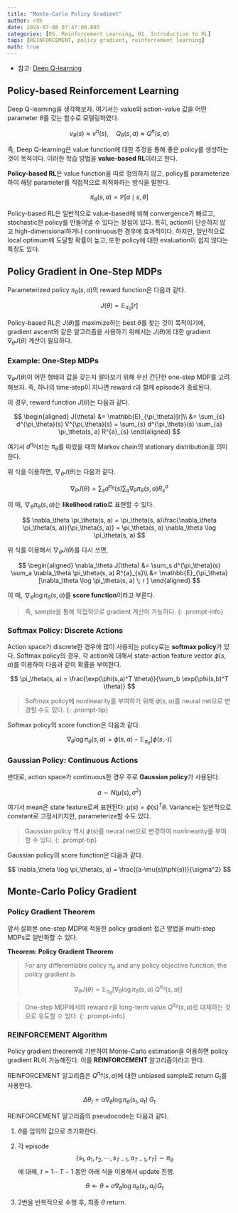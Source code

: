 ```yaml
---
title: "Monte-Carlo Policy Gradient"
author: rdh
date: 2024-07-08 07:47:00.685
categories: [05. Reinforcement Learning, 01. Introduction to RL]
tags: [REINFORCEMENT, policy gradient, reinforcement learning]
math: true
---
```


* 참고: [Deep Q-learning](https://rohdonghyun.github.io/posts/Deep-Q-Learning/)

## Policy-based Reinforcement Learning

Deep Q-learning을 생각해보자. 여기서는 value와 action-value 값을 어떤 parameter $\theta$를 갖는 함수로 모델링하였다.

$$
v_\theta(s) \approx v^\pi(s), \quad Q_\theta(s,a) \approx Q^\pi(s,a)
$$

즉, Deep Q-learning은 value function에 대한 추정을 통해 좋은 policy를 생성하는 것이 목적이다. 이러한 학습 방법을 **value-based RL**이라고 한다.

**Policy-based RL**은 value function을 따로 정의하지 않고, policy를 parameterize하여 해당 parameter를 직접적으로 최적화하는 방식을 말한다.

$$
\pi_\theta(s,a) = \mathbb{P}[a \mid s, \theta]
$$

Policy-based RL은 일반적으로 value-based에 비해 convergence가 빠르고, stochastic한 policy를 만들어낼 수 있다는 장점이 있다. 특히, action이 단순하지 않고 high-dimensional하거나 continuous한 경우에 효과적이다. 하지만, 일반적으로 local optimum에 도달할 확률이 높고, 또한 policy에 대한 evaluation이 쉽지 않다는 특징도 있다.

## Policy Gradient in One-Step MDPs
Parameterized policy $\pi_\theta(s,a)$의 reward function은 다음과 같다.

$$
J(\theta) = \mathbb{E}_{\pi_\theta}[r]
$$

Policy-based RL은 $J(\theta)$를 maximize하는 best $\theta$를 찾는 것이 목적이기에, gradient ascent와 같은 알고리즘을 사용하기 위해서는 $J(\theta)$에 대한 gradient $\nabla_\theta J(\theta)$ 계산이 필요하다. 

### Example: One-Step MDPs
$\nabla_\theta J(\theta)$이 어떤 형태의 값을 갖는지 알아보기 위해 우선 간단한 one-step MDP를 고려해보자. 즉, 하나의 time-step이 지나면 reward $r$과 함께 episode가 종료된다.

이 경우, reward function $J(\theta)$는 다음과 같다.

$$
\begin{aligned}
J(\theta) &= \mathbb{E}_{\pi_\theta}[r]\\
&= \sum_{s} d^{\pi_\theta}(s) V^{\pi_\theta}(s) = \sum_{s} d^{\pi_\theta}(s) \sum_{a} \pi_\theta(s, a) R^{a}_{s}
\end{aligned}
$$

여기서 $d^{\pi_\theta}(s)$는 $\pi_\theta$를 따랐을 때의 Markov chain의 stationary distribution을 의미한다.

위 식을 이용하면, $\nabla_\theta J(\theta)$는 다음과 같다.

$$
\nabla_\theta J(\theta) = \sum_s d^{\pi_\theta}(s) \sum_a \nabla_\theta \pi_\theta(s, a) R^{a}_{s}
$$

이 때, $\nabla_\theta \pi_\theta(s, a)$는 **likelihood ratio**로 표현할 수 있다.

$$
\nabla_\theta \pi_\theta(s, a) = \pi_\theta(s, a)\frac{\nabla_\theta \pi_\theta(s, a)}{\pi_\theta(s, a)} = \pi_\theta(s, a) \nabla_\theta \log \pi_\theta(s, a)
$$

위 식를 이용해서 $\nabla_\theta J(\theta)$를 다시 쓰면,

$$
\begin{aligned}
\nabla_\theta J(\theta) &= \sum_s d^{\pi_\theta}(s) \sum_a \nabla_\theta \pi_\theta(s, a) R^{a}_{s}\\
&= \mathbb{E}_{\pi_\theta} [\nabla_\theta \log \pi_\theta(s, a) \; r ]
\end{aligned}
$$

이 때, $\nabla_\theta \log \pi_\theta(s, a)$를 **score function**이라고 부른다.

> 즉, sample을 통해 직접적으로 gradient 계산이 가능하다.
{: .prompt-info}

### Softmax Policy: Discrete Actions
Action space가 discrete한 경우에 많이 사용되는 policy로는 **softmax policy**가 있다. Softmax policy의 경우, 각 action에 대해서 state-action feature vector $\phi(s,a)$를 이용하여 다음과 같이 확률을 부여한다.

$$
\pi_\theta(s, a) = \frac{\exp(\phi(s,a)^T \theta)}{\sum_b \exp(\phi(s,b)^T \theta)}
$$

> Softmax policy에 nonlinearity를 부여하기 위해 $\phi(s,a)$를 neural net으로 변경할 수도 있다.
{: .prompt-tip}

Softmax policy의 score function은 다음과 같다.

$$
\nabla_\theta \log \pi_\theta(s, a) = \phi(s,a) - \mathbb{E}_{\pi_\theta}[\phi(s, \cdot)]
$$

### Gaussian Policy: Continuous Actions
반대로, action space가 continuous한 경우 주로 **Gaussian policy**가 사용된다.

$$
a \sim N(\mu(s), \sigma^2)
$$

여기서 mean은 state feature로써 표현된다: $\mu(s) = \phi(s)^T \theta$. Variance는 일반적으로 constant로 고정시키지만, parameterize할 수도 있다.

> Gaussian policy 역시 $\phi(s)$를 neural net으로 변경하여 nonlinearity를 부여할 수 있다.
{: .prompt-tip}

Gaussian policy의 score function은 다음과 같다.

$$
\nabla_\theta \log \pi_\theta(s, a) = \frac{(a-\mu(s))\phi(s))}{\sigma^2}
$$

## Monte-Carlo Policy Gradient
### Policy Gradient Theorem
앞서 살펴본 one-step MDP에 적용한 policy gradient 접근 방법을 multi-step MDPs로 일반화할 수 있다. 

**Theorem: Policy Gradient Theorem**
> For any differentiable policy $\pi_\theta$ and any policy objective function, the policy gradient is
>
>$$
\nabla_\theta J(\theta) = \mathbb{E}_{\pi_\theta} [\nabla_\theta \log \pi_\theta(s, a) \; Q^{\pi_\theta}(s,a) ]
$$

> One-step MDP에서의 reward $r$을 long-term value $Q^{\pi_\theta}(s,a)$로 대체하는 것으로 유도할 수 있다.
{: .prompt-info}

### REINFORCEMENT Algorithm
Policy gradient theorem에 기반하여 Monte-Carlo estimation을 이용하면 policy gradient RL이 가능해진다. 이를 **REINFORCEMENT** 알고리즘이라고 한다.

REINFORCEMENT 알고리즘은 $Q^{\pi_\theta}(s,a)$에 대한 unbiased sample로 return $G_t$를 사용한다.

$$
\Delta \theta_t = \alpha \nabla_\theta \log \pi_\theta(s_t, a_t) \;  G_t
$$

REINFORCEMENT 알고리즘의 pseudocode는 다음과 같다.

1. $\theta$를 임의의 값으로 초기화한다.

2. 각 episode $$\{ s_1, a_1, r_2, \cdots, s_{T-1}, a_{T-1}, r_T \} \sim \pi_\theta$$에 대해, $t=1 \cdots T-1$ 동안 아래 식을 이용해서 update 진행.

    $$
    \theta \leftarrow \theta + \alpha \nabla_\theta \log \pi_\theta(s_t, a_t) G_t
    $$

3. 2번을 반복적으로 수행 후, 최종 $\theta$ return.